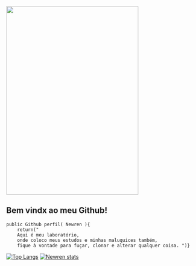 <img src="https://i.giphy.com/media/VbnUQpnihPSIgIXuZv/giphy.webp" width=350 height=500/>


## Bem vindx ao meu Github!



```	
public Github perfil( Newren ){
	return("
	Aqui é meu laboratório, 
	onde coloco meus estudos e minhas maluquices também, 
	fique à vontade para fuçar, clonar e alterar qualquer coisa. ")}
```


[![Top Langs](https://github-readme-stats.vercel.app/api/top-langs/?username=nwrn&theme=dracula)](https://github.com/nwrn/)
[![Newren stats](https://github-readme-stats.vercel.app/api?username=nwrn&show_icons=true&theme=dracula)](https://github.com/nwrn/)
